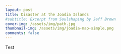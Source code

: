 ```yaml
---
layout: post
title: Disaster at the Joadia Islands
#subtitle: Excerpt from Soulshaping by Jeff Brown
cover-img: /assets/img/path.jpg
thumbnail-img: /assets/img/joadia-map-simple.png
comments: false
---
```


Test
